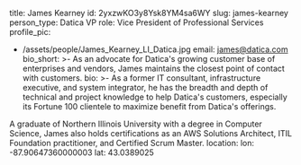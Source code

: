 title: James Kearney
id: 2yxzwKO3y8Ysk8YM4sa6WY
slug: james-kearney
person_type: Datica VP
role: Vice President of Professional Services
profile_pic:
  - /assets/people/James_Kearney_LI_Datica.jpg
email: james@datica.com
bio_short: >-
  As an advocate for Datica's growing customer base of enterprises and vendors,
  James maintains the closest point of contact with customers.
bio: >-
  As a former IT consultant, infrastructure executive, and system integrator, he
  has the breadth and depth of technical and project knowledge to help Datica's
  customers, especially its Fortune 100 clientele to maximize benefit from
  Datica's offerings.


  A graduate of Northern Illinois University with a degree in Computer Science,
  James also holds certifications as an AWS Solutions Architect, ITIL Foundation
  practitioner, and Certified Scrum Master.
location:
  lon: -87.90647360000003
  lat: 43.0389025
